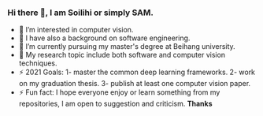 ### Hi there 👋, I am Soilihi or simply SAM. 
- 🔭 I’m interested in computer vision. 
- 🔭 I have also a background on software engineering.
- 🌱 I’m currently pursuing my master's degree at Beihang university. 
- 💬 My research topic include both software and computer vision techniques.    
- ⚡ 2021 Goals: 1- master the common deep learning frameworks. 2- work on my graduation thesis. 3- publish at least one computer vision paper.
- ⚡ Fun fact: I hope everyone enjoy or learn something from my repositories, I am open to suggestion and criticism. 
**Thanks** 
<!--
**sams500/sams500** is a ✨ _special_ ✨ repository because its `README.md` (this file) appears on your GitHub profile.

Here are some ideas to get you started:

- 🔭 I’m currently working on ...
- 🌱 I’m currently learning ...
- 👯 I’m looking to collaborate on ...
- 🤔 I’m looking for help with ...
- 💬 Ask me about ...
- 📫 How to reach me: ...
- 😄 Pronouns: ...
- ⚡ Fun fact: ...
-->
